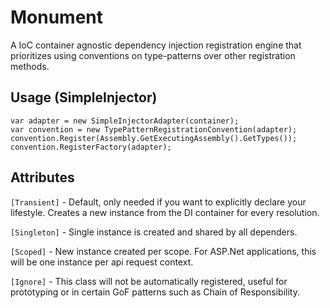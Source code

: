 # Monument
A IoC container agnostic dependency injection registration engine that prioritizes using conventions on type-patterns over other registration methods.

## Usage (SimpleInjector)
```
var adapter = new SimpleInjectorAdapter(container);
var convention = new TypePatternRegistrationConvention(adapter);
convention.Register(Assembly.GetExecutingAssembly().GetTypes());
convention.RegisterFactory(adapter);
```

## Attributes
`[Transient]` - Default, only needed if you want to explicitly declare your lifestyle. Creates a new instance from the DI container for every resolution.

`[Singleton]` - Single instance is created and shared by all dependers.

`[Scoped]` - New instance created per scope. For ASP.Net applications, this will be one instance per api request context.

`[Ignore]` - This class will not be automatically registered, useful for prototyping or in certain GoF patterns such as Chain of Responsibility.
